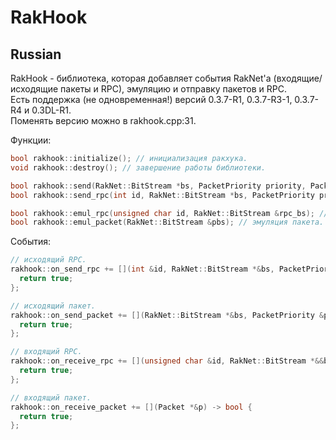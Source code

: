 # RakHook

## Russian
RakHook - библиотека, которая добавляет события RakNet'a (входящие/исходящие пакеты и RPC), эмуляцию и отправку пакетов и RPC.  
Есть поддержка (не одновременная!) версий 0.3.7-R1, 0.3.7-R3-1, 0.3.7-R4 и 0.3DL-R1.  
Поменять версию можно в rakhook.cpp:31.  

Функции:
```cpp
bool rakhook::initialize(); // инициализация ракхука.
void rakhook::destroy(); // завершение работы библиотеки.

bool rakhook::send(RakNet::BitStream *bs, PacketPriority priority, PacketReliability reliability, char ord_channel); // отправка пакета.
bool rakhook::send_rpc(int id, RakNet::BitStream *bs, PacketPriority priority, PacketReliability reliability, char ord_channel, bool sh_timestamp); // отправка RPC.

bool rakhook::emul_rpc(unsigned char id, RakNet::BitStream &rpc_bs); // эмуляция RPC.
bool rakhook::emul_packet(RakNet::BitStream &pbs); // эмуляция пакета.
```

События:
```cpp
// исходящий RPC.
rakhook::on_send_rpc += [](int &id, RakNet::BitStream *&bs, PacketPriority &priority, PacketReliability &reliability, char &ord_channel, bool &sh_timestamp) -> bool {
  return true;
};

// исходящий пакет.
rakhook::on_send_packet += [](RakNet::BitStream *&bs, PacketPriority &priority, PacketReliability &reliability, char &ord_channel) -> bool {
  return true;
};

// входящий RPC.
rakhook::on_receive_rpc += [](unsigned char &id, RakNet::BitStream *&&bs) -> bool {
  return true;
};

// входящий пакет.
rakhook::on_receive_packet += [](Packet *&p) -> bool {
  return true;
};
```